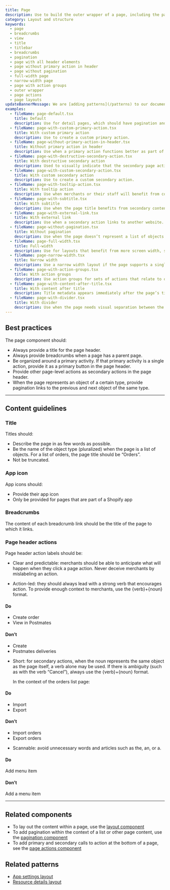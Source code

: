 ```yaml
---
title: Page
description: Use to build the outer wrapper of a page, including the page title and associated actions.
category: Layout and structure
keywords:
  - page
  - breadcrumbs
  - view
  - title
  - titlebar
  - breadcrumbs
  - pagination
  - page with all header elements
  - page without primary action in header
  - page without pagination
  - full-width page
  - narrow-width page
  - page with action groups
  - outer wrapper
  - page actions
  - page layouts
updateBannerMessage: We are [adding patterns](/patterns) to our documentation. Check out related patterns, expect changes to happen, and [join the discussion](https://github.com/Shopify/polaris/discussions/categories/pattern-documentation) to make it better!
examples:
  - fileName: page-default.tsx
    title: Default
    description: Use for detail pages, which should have pagination and breadcrumbs, and also often have several actions.
  - fileName: page-with-custom-primary-action.tsx
    title: With custom primary action
    description: Use to create a custom primary action.
  - fileName: page-without-primary-action-in-header.tsx
    title: Without primary action in header
    description: Use when a primary action functions better as part of the page content instead of in the page header.
  - fileName: page-with-destructive-secondary-action.tsx
    title: With destructive secondary action
    description: Used to visually indicate that the secondary page action is destructive.
  - fileName: page-with-custom-secondary-action.tsx
    title: With custom secondary action
    description: Use to create a custom secondary action.
  - fileName: page-with-tooltip-action.tsx
    title: With tooltip action
    description: Use when merchants or their staff will benefit from context on why a page action is disabled.
  - fileName: page-with-subtitle.tsx
    title: With subtitle
    description: Use when the page title benefits from secondary content.
  - fileName: page-with-external-link.tsx
    title: With external link
    description: Use when a secondary action links to another website. Actions marked external open in a new browser tab.
  - fileName: page-without-pagination.tsx
    title: Without pagination
    description: Use when the page doesn’t represent a list of objects or a detail view for an object.
  - fileName: page-full-width.tsx
    title: Full-width
    description: Use for layouts that benefit from more screen width, such as wide tables or lists.
  - fileName: page-narrow-width.tsx
    title: Narrow width
    description: Use a narrow width layout if the page supports a single unified task. When merchants must review the entire page contents to complete their goal, this layout helps focus their attention in a single path from top to bottom.
  - fileName: page-with-action-groups.tsx
    title: With action groups
    description: Use action groups for sets of actions that relate to one another, particularly when there are too many to display as secondary actions. Note that these groups will be further rolled up into a single action for smaller displays so that actions do not wrap or overflow the page bounds.
  - fileName: page-with-content-after-title.tsx
    title: With content after title
    description: Title metadata appears immediately after the page’s title. Use it to communicate brief, important and non-interactive status information about an entire page.
  - fileName: page-with-divider.tsx
    title: With divider
    description: Use when the page needs visual separation between the page header and the content.
---
```


## Best practices

The page component should:

- Always provide a title for the page header.
- Always provide breadcrumbs when a page has a parent page.
- Be organized around a primary activity. If that primary activity is a single action, provide it as a primary button in the page header.
- Provide other page-level actions as secondary actions in the page header.
- When the page represents an object of a certain type, provide pagination links to the previous and next object of the same type.

---

## Content guidelines

### Title

Titles should:

- Describe the page in as few words as possible.
- Be the name of the object type (pluralized) when the page is a list of objects. For a list of orders, the page title should be “Orders”.
- Not be truncated.

### App icon

App icons should:

- Provide their app icon
- Only be provided for pages that are part of a Shopify app

### Breadcrumbs

The content of each breadcrumb link should be the title of the page to which it links.

### Page header actions

Page header action labels should be:

- Clear and predictable: merchants should be able to anticipate what will happen when they click a page action. Never deceive merchants by mislabeling an action.

- Action-led: they should always lead with a strong verb that encourages action. To provide enough context to merchants, use the {verb}+{noun} format.

<DoDont>

#### Do

- Create order
- View in Postmates

#### Don’t

- Create
- Postmates deliveries

</DoDont>

- Short: for secondary actions, when the noun represents the same object as the page itself, a verb alone may be used. If there is ambiguity (such as with the verb “Cancel”), always use the {verb}+{noun} format.

  In the context of the orders list page:

<DoDont>

#### Do

- Import
- Export

#### Don’t

- Import orders
- Export orders

</DoDont>

- Scannable: avoid unnecessary words and articles such as the, an, or a.

<DoDont>

#### Do

Add menu item

#### Don’t

Add a menu item

</DoDont>

---

## Related components

- To lay out the content within a page, use the [layout component](https://polaris.shopify.com/components/layout-and-structure/layout)
- To add pagination within the context of a list or other page content, use the [pagination component](https://polaris.shopify.com/components/navigation/pagination)
- To add primary and secondary calls to action at the bottom of a page, see the [page actions component](https://polaris.shopify.com/components/actions/page-actions)

## Related patterns

- [App settings layout](/patterns/app-settings-layout)
- [Resource details layout](/patterns/resource-details-layout)
